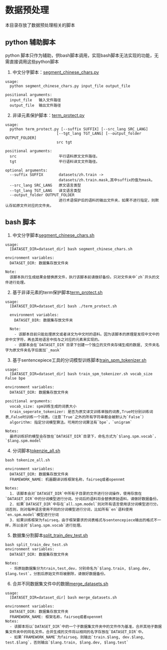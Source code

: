 # 数据预处理
本目录存放了数据预处理相关的脚本

## python 辅助脚本
python 脚本只作为辅助，供bash脚本调用，实现bash脚本无法实现的功能，无需直接调用这些python脚本

1. 中文分字脚本：[segment_chinese_chars.py](./python/segment_chinese_chars.py)
```
usage:
  python segment_chinese_chars.py input_file output_file

positional arguments:
  input_file   输入文件路径
  output_file  输出文件路径
```

2. 非译元素保护脚本：[term_protect.py](./python/term_protect.py)
```
usage:
  python term_protect.py [--suffix SUFFIX] [--src_lang SRC_LANG]
                       [--tgt_lang TGT_LANG] [--output_folder OUTPUT_FOLDER]
                       src tgt

positional arguments:
  src                   平行语料原文文件路径。
  tgt                   平行语料译文文件路径。

optional arguments:
  --suffix SUFFIX       datasets/zh.train ->
                        datasets/zh.train.mask,其中suffix的值为mask。
  --src_lang SRC_LANG   原文语言类型
  --tgt_lang TGT_LANG   译文语言类型
  --output_folder OUTPUT_FOLDER
                        进行术语保护后的语料的输出文件夹，如果不进行指定，则默认存如原文件对应的文件夹。
```

## bash 脚本
1. 中文分字脚本[segment_chinese_chars.sh](./segment_chinese_chars.sh) 
```
usage:
  [DATASET_DIR=dataset_dir] bash segment_chinese_chars.sh

environment variables:
  DATASET_DIR: 数据集存放文件夹

Note:
  该脚本执行生成结果会替换原文件，执行该脚本前请做好备份。只对文件夹中`zh`开头的文件进行处理。
```

2. 基于非译元素的term保护脚本[term_protect.sh](./term_protect.sh)
```
usage:
  [DATASET_DIR=dataset_dir] bash ./term_protect.sh

  environment variables:
    DATASET_DIR: 数据集存放文件夹

  Note:
    - 该脚本目前只能处理原文或者译文为中文时的语料。因为该脚本的原理是发现中文中的非中文字符，再去其他语言中找与之对应的元素来实现的。
    - 该脚本会在`DATASET_DIR`目录下创建一个独立的文件夹存储生成的数据, 文件夹名字为原文件夹名字后面加`_mask`
```


3. 基于sentencepiece工具的分词模型训练脚本[train_spm_tokenizer.sh](./train_spm_tokenizer.sh)
```
usage:
  [DATASET_DIR=dataset_dir] bash train_spm_tokenizer.sh vocab_size False bpe

environment variables:
  DATASET_DIR: 数据集存放文件夹

positional arguments:
  vocab_size: spm训练生成的词表大小
  train_seperate_tokenizer: 是否为原文译文训练单独的词表,True时分别训练词表,False时训练一个词表。（注意`True`之外的所有字符串都会被默认为`False`）
  algorithm: 指定分词模型算法。可用的分词算法有`bpe`，`unigram`

Notes:
  最终训练好的模型会存放在`DATASET_DIR`目录下，命名方式为`$lang.spm.vocab`，`$lang.spm.model`
```

4. 分词脚本[tokenzie_all.sh](./tokenize_all.sh)
```
bash tokenize_all.sh

environment variables:
  DATASET_DIR: 数据集存放文件夹
  FRAMEWORK_NAME: 机器翻译训练框架名称，fairseq或者opennmt

Notes:
  1. 该脚本会对`DATASET_DIR`中所有子目录的文件进行分词操作，使用存放在`DATASET_DIR`中的分词模型进行分词。分词后的语料将会替换原始语料，请做好数据备份。
  2. 如果`DATASET_DIR`中存在`all.spm.model`则对所有语言使用该分词模型进行分。词否则，则对每种语言使用不同的分词模型进行分词，比如所有`en`语料使用`en.spm.model`模型进行分词
  3. 如果训练框架为fairseq，由于框架要求的词表格式与sentencepiece输出的格式不一样，所以会对`$lang.spm.vocab`进行处理。 
```

5. 数据集分割脚本[split_train_dev_test.sh](./split_train_dev_test.sh)
```
bash split_train_dev_test.sh
environment variables:
  DATASET_DIR: 数据集存放文件夹

Notes:
  - 将原始数据集分为train,test,dev，分别命名为`$lang.train, $lang.dev, $lang.test`。分割后原始文件将被删除，请做好数据备份。
```


6. 合并不同数据集文件中的数据[merge_datasets.sh](./merge_datasets.sh)
```
usage:
  [DATASET_DIR=dataset_dir] bash merge_datasets.sh

environment variables:
  DATASET_DIR: 数据集存放文件夹
  FRAMEWORK_NAME: 框架名称，fairseq或者opennmt
Notes:
  - 该脚本将以`DATASET_DIR`中的一个子数据集文件夹中的文件作为基准，合并其他子数据集文件夹中的同名文件。合并生成的文件将以相同的名字存放在`DATASET_DIR`中。
  - 如果`FRAMEWORK_NAME`为fairseq，则输出`train.$lang, dev.$lang, test.$lang`，否则输出`$lang.train, $lang.dev, $lang.test`
```


